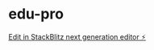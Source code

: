 # edu-pro

[Edit in StackBlitz next generation editor ⚡️](https://stackblitz.com/~/github.com/Thubez/edu-pro)